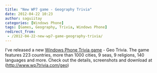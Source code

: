 ```yaml
---
title: "New WP7 game - Geography Trivia"
date: 2012-04-22 10:23
author: saguiitay
categories: [Windows Phone]
tags: [Games, Geography, Trivia, Windows Phone]
redirect_from:
 - /2012-04-22-new-wp7-game-geography-trivia/
---
```

I've released a new [Windows Phone Trivia game](http://www.wp7trivia.com) - Geo Trivia. The game features 223 countries, more than 1000 cities, 9 seas, 9 religions, 140 languages and more.
Check out the details, screenshots and download at (http://www.wp7trivia.com/geo)

